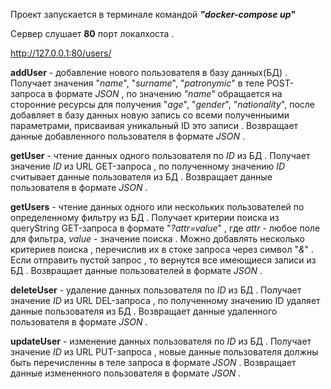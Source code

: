 Проект запускается в терминале командой __***"docker-compose up***"__

Сервер слушает __80__ порт локалхоста .

http://127.0.0.1:80/users/

__addUser__ - добавление нового пользователя в базу данных(БД) . Получает значения "*name*", "*surname*", "*patronymic*" в теле POST-запроса в формате *JSON* , по значению *"name"* обращается на сторонние ресурсы для получения "*age*", "*gender*", "*nationality*", после добавляет в базу данных новую запись со всеми полученныими параметрами, присваивая уникальный ID это записи . Возвращает данные добавленного пользователя в формате *JSON* .

__getUser__ - чтение данных одного пользователя по *ID* из БД . Получает значение *ID* из URL GET-запроса , по полученному значению *ID* считывает данные пользователя из БД . Возвращает данные пользователя в формате *JSON* .

__getUsers__ - чтение данных одного или нескольких пользователей по определенному фильтру из БД . Получает критерии поиска из queryString GET-запроса в формате "*?attr=value*" , где *attr* - любое поле для фильтра, *value* - значение поиска . Можно добавлять несколько критериев поиска , перечислив их в стоке запроса через символ "*&*" . Если отправить пустой запрос , то вернутся все имеющиеся записи из БД . Возвращает данные пользователей в формате *JSON* .

__deleteUser__ - удаление данных пользователя по *ID* из БД . Получает значение *ID* из URL DEL-запроса , по полученному значению ID удаляет данные пользователя из БД . Возвращает данные удаленного пользователя в формате *JSON* .

__updateUser__ - изменение данных пользователя по *ID* из БД . Получает значение *ID* из URL PUT-запроса , новые данные пользователя должны быть перечисленны в теле запроса в формате *JSON* . Возвращает данные измененного пользователя в формате *JSON* .
